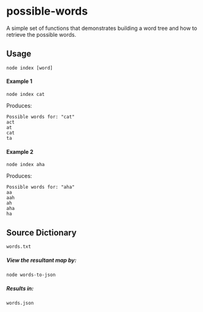 # possible-words
A simple set of functions that demonstrates building a word tree and how to retrieve the possible words.

## Usage
```node index [word]```

#### Example 1
```node index cat```

Produces:
```
Possible words for: "cat"
act
at
cat
ta
```

#### Example 2
```node index aha```

Produces:
```
Possible words for: "aha"
aa
aah
ah
aha
ha
```

## Source Dictionary

```words.txt```

##### View the resultant map by:
```node words-to-json```

##### Results in:
```words.json```

